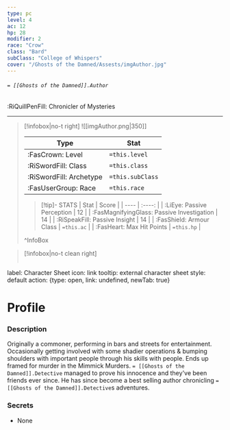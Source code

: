 ```yaml
---
type: pc
level: 4
ac: 12
hp: 28
modifier: 2
race: "Crow"
class: "Bard"
subClass: "College of Whispers"
cover: "/Ghosts of the Damned/Assests/imgAuthor.jpg"
---
```


###### `= [[Ghosts of the Damned]].Author`
<span class="sub2">:RiQuillPenFill: Chronicler of Mysteries </span>
___
> [!infobox|no-t right]
> ![[imgAuthor.png|350]]
>
> | Type | Stat |
> | ---- | ---- |
> | :FasCrown: Level   | `=this.level` |
> | :RiSwordFill: Class |  `=this.class`|
> | :RiSwordFill: Archetype |  `=this.subClass`|
> |  :FasUserGroup: Race |  `=this.race`|
> 
>> [!tip]- STATS
>> | Stat | Score |
>> | ---- | :----: |
>> | :LiEye: Passive Perception | 12 |
>> | :FasMagnifyingGlass: Passive Investigation | 14 |
>> | :RiSpeakFill: Passive Insight | 14 |
>> | :FasShield: Armour Class | `=this.ac` |
>> | :FasHeart: Max Hit Points | `=this.hp` |
>
>^InfoBox

> [!infobox|no-t clean right]
>```meta-bind-button
label: Character Sheet
icon: link
tooltip: external character sheet
style: default
action: {type: open, link: undefined, newTab: true}

# Profile
	
### Description
Originally a commoner, performing in bars and streets for entertainment. Occasionally getting involved with some shadier operations & bumping shoulders with important people through his skills with people. Ends up framed for murder in the Mimmick Murders. `= [[Ghosts of the Damned]].Detective` managed to prove his innocence and they've been friends ever since. He has since become a best selling author chronicling `= [[Ghosts of the Damned]].Detective`s adventures.

### Secrets
- None
